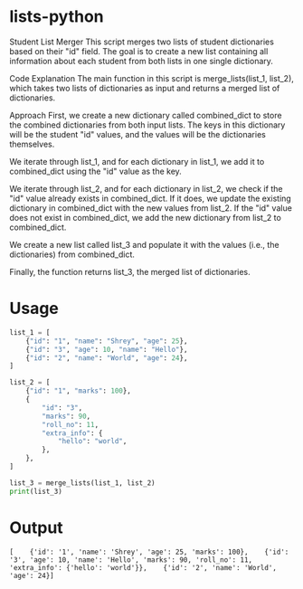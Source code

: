 # lists-python

Student List Merger
This script merges two lists of student dictionaries based on their "id" field. The goal is to create a new list containing all information about each student from both lists in one single dictionary.

Code Explanation
The main function in this script is merge_lists(list_1, list_2), which takes two lists of dictionaries as input and returns a merged list of dictionaries.

Approach
First, we create a new dictionary called combined_dict to store the combined dictionaries from both input lists. The keys in this dictionary will be the student "id" values, and the values will be the dictionaries themselves.

We iterate through list_1, and for each dictionary in list_1, we add it to combined_dict using the "id" value as the key.

We iterate through list_2, and for each dictionary in list_2, we check if the "id" value already exists in combined_dict. If it does, we update the existing dictionary in combined_dict with the new values from list_2. If the "id" value does not exist in combined_dict, we add the new dictionary from list_2 to combined_dict.

We create a new list called list_3 and populate it with the values (i.e., the dictionaries) from combined_dict.

Finally, the function returns list_3, the merged list of dictionaries.

# Usage

```python
list_1 = [
    {"id": "1", "name": "Shrey", "age": 25},
    {"id": "3", "age": 10, "name": "Hello"},
    {"id": "2", "name": "World", "age": 24},
]

list_2 = [
    {"id": "1", "marks": 100},
    {
        "id": "3",
        "marks": 90,
        "roll_no": 11,
        "extra_info": {
            "hello": "world",
        },
    },
]

list_3 = merge_lists(list_1, list_2)
print(list_3)
```

# Output

```[    {'id': '1', 'name': 'Shrey', 'age': 25, 'marks': 100},    {'id': '3', 'age': 10, 'name': 'Hello', 'marks': 90, 'roll_no': 11, 'extra_info': {'hello': 'world'}},    {'id': '2', 'name': 'World', 'age': 24}]```
